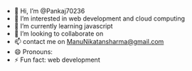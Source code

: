- 👋 Hi, I’m @Pankaj70236
- 👀 I’m interested in web development and cloud computing 
- 🌱 I’m currently learning javascript 
- 💞️ I’m looking to collaborate on 
- 📫 contact me on ManuNikatansharma@gmail.com
- 😄 Pronouns: 
- ⚡ Fun fact: web development 

<!---
Pankaj70236/Pankaj70236 is a ✨ special ✨ repository because its `README.md` (this file) appears on your GitHub profile.
You can click the Preview link to take a look at your changes.
--->
